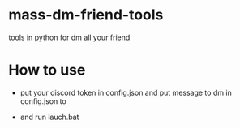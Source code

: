 # mass-dm-friend-tools
 tools in python for dm all your friend 


<h1>How to use</h1>

* put your discord token in config.json and put message to dm in config.json to

* and run lauch.bat